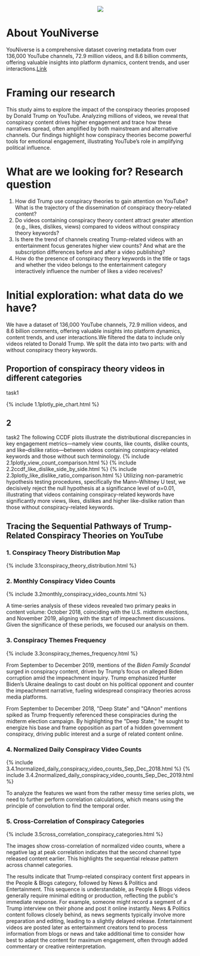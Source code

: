 	
<p align="center">
	<a href="http://cdn.cnn.com/cnn/2020/images/07/17/csr_trumpconspiracies_fs_mon_9.jpg">
  		<img src="http://cdn.cnn.com/cnn/2020/images/07/17/csr_trumpconspiracies_fs_mon_9.jpg">
	</a>
</p>






<!-- [![ada-group-project-spaghetti-carbonada.png](https://i.postimg.cc/jdpBkQLG/ada-group-project-spaghetti-carbonada.png)](https://postimg.cc/dL9WhCRB) -->


# About YouNiverse
YouNiverse is a comprehensive dataset covering metadata from over 136,000 YouTube channels, 72.9 million videos, and 8.6 billion comments, offering valuable insights into platform dynamics, content trends, and user interactions.[Link](https://github.com/epfl-dlab/YouNiverse/tree/master)



# Framing our research


This study aims to explore the impact of the conspiracy theories proposed by Donald Trump on YouTube. Analyzing millions of videos, we reveal that conspiracy content drives higher engagement and trace how these narratives spread, often amplified by both mainstream and alternative channels. Our findings highlight how conspiracy theories become powerful tools for emotional engagement, illustrating YouTube’s role in amplifying political influence.





# What are we looking for? Research question


1. How did Trump use conspiracy theories to gain attention on YouTube? What is the trajectory of the dissemination of conspiracy theory-related content?
2. Do videos containing conspiracy theory content attract greater attention (e.g., likes, dislikes, views) compared to videos without conspiracy theory keywords?
3. Is there the trend of channels creating Trump-related videos with an entertainment focus generates higher view counts? And what are the subscription differences before and after a video publishing?
4. How do the presence of conspiracy theory keywords in the title or tags and whether the video belongs to the entertainment category interactively influence the number of likes a video receives?


# Initial exploration: what data do we have?

We have a dataset of 136,000 YouTube channels, 72.9 million videos, and 8.6 billion comments, offering valuable insights into platform dynamics, content trends, and user interactions.We filtered the data to include only videos related to Donald Trump. We split the data into two parts: with and without conspiracy theory keywords.

## Proportion of conspiracy theory videos in different categories
task1

{% include 1.1plotly_pie_chart.html %}


## 2
task2
The following CCDF plots illustrate the distributional discrepancies in key engagement metrics—namely view counts, like counts, dislike counts, and like–dislike ratios—between videos containing conspiracy-related keywords and those without such terminology. 
{% include 2.1plotly_view_count_comparison.html %}
{% include 2.2ccdf_like_dislike_side_by_side.html %}
{% include 2.3plotly_like_dislike_ratio_comparison.html %}
Utilizing non-parametric hypothesis testing procedures, specifically the Mann–Whitney U test, we decisively reject the null hypothesis at a significance level of α=0.01, illustrating that videos containing conspiracy-related keywords have significantly more views, likes, dislikes and higher like-dislike ration than those without conspiracy-related keywords.





## Tracing the Sequential Pathways of Trump-Related Conspiracy Theories on YouTube


### 1. Conspiracy Theory Distribution Map
{% include 3.1conspiracy_theory_distribution.html %}



### 2. Monthly Conspiracy Video Counts
{% include 3.2monthly_conspiracy_video_counts.html %}

A time-series analysis of these videos revealed two primary peaks in content volume: October 2018, coinciding with the U.S. midterm elections, and November 2019, aligning with the start of impeachment discussions. Given the significance of these periods, we focused our analysis on them.

### 3. Conspiracy Themes Frequency
{% include 3.3conspiracy_themes_frequency.html %}

From September to December 2019, mentions of the *Biden Family Scandal* surged in conspiracy content, driven by Trump’s focus on alleged Biden corruption amid the impeachment inquiry. Trump emphasized Hunter Biden’s Ukraine dealings to cast doubt on his political opponent and counter the impeachment narrative, fueling widespread conspiracy theories across media platforms.

From September to December 2018, "Deep State" and "QAnon" mentions spiked as Trump frequently referenced these conspiracies during the midterm election campaign. By highlighting the "Deep State," he sought to energize his base and frame opposition as part of a hidden government conspiracy, driving public interest and a surge of related content online.

### 4. Normalized Daily Conspiracy Video Counts
{% include 3.4.1normalized_daily_conspiracy_video_counts_Sep_Dec_2018.html %}
{% include 3.4.2normalized_daily_conspiracy_video_counts_Sep_Dec_2019.html %}

To analyze the features we want from the rather messy time series plots, we need to further perform correlation calculations, which means using the principle of convolution to find the temporal order.



### 5. Cross-Correlation of Conspiracy Categories
{% include 3.5cross_correlation_conspiracy_categories.html %}

The images show cross-correlation of normalized video counts, where a negative lag at peak correlation indicates that the second channel type released content earlier. This highlights the sequential release pattern across channel categories.

The results indicate that Trump-related conspiracy content first appears in the People & Blogs category, followed by News & Politics and Entertainment. This sequence is understandable, as People & Blogs videos generally require minimal editing or production, reflecting the public's immediate response. For example, someone might record a segment of a Trump interview on their phone and post it online instantly. News & Politics content follows closely behind, as news segments typically involve more preparation and editing, leading to a slightly delayed release. Entertainment videos are posted later as entertainment creators tend to process information from blogs or news and take additional time to consider how best to adapt the content for maximum engagement, often through added commentary or creative reinterpretation.
